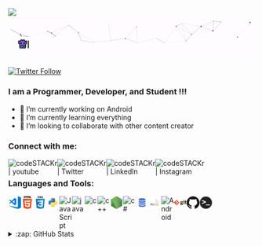 
<img src="https://raw.githubusercontent.com/ISMAILCFC/ISMAILCFC/master/intro1.gif"/>
<img src="https://raw.githubusercontent.com/ISMAILCFC/ISMAILCFC/master/intro3.gif"/>






[<img alt="Twitter Follow" src="https://img.shields.io/twitter/follow/ismlcfc?color=1DA1F2&logo=twitter&logoColor=1DA1F2&style=for-the-badge">][twitter]

### I am a Programmer, Developer, and Student !!!

- 🔭 I’m currently working on Android
- 🌱 I’m currently learning everything
- 👯 I’m looking to collaborate with other content creator

### Connect with me:

[<img align="left" alt="codeSTACKr | youtube" width="100px"  src="https://img.shields.io/badge/Youtube-%23E4405F.svg?&style=for-the-badge&logo=youtube&logoColor=white&color=red" />][youtube]
[<img align="left" alt="codeSTACKr | Twitter" width="100px"  src="https://img.shields.io/badge/twitter-%231DA1F2.svg?&style=for-the-badge&logo=twitter&logoColor=white" />][twitter]
[<img align="left" alt="codeSTACKr | LinkedIn" width="100px" src="https://img.shields.io/badge/linkedin-%230077B5.svg?&style=for-the-badge&logo=linkedin&logoColor=white" />][linkedin]
[<img align="left" alt="codeSTACKr | Instagram" width="100px" src="https://img.shields.io/badge/instagram-%23E4405F.svg?&style=for-the-badge&logo=instagram&logoColor=white" />][instagram]

<br />

### Languages and Tools:

<img align="left" alt="Visual Studio Code" width="26px" src="https://raw.githubusercontent.com/github/explore/80688e429a7d4ef2fca1e82350fe8e3517d3494d/topics/visual-studio-code/visual-studio-code.png" />
<img align="left" alt="HTML5" width="26px" src="https://raw.githubusercontent.com/github/explore/80688e429a7d4ef2fca1e82350fe8e3517d3494d/topics/html/html.png" />
<img align="left" alt="CSS3" width="26px" src="https://raw.githubusercontent.com/github/explore/80688e429a7d4ef2fca1e82350fe8e3517d3494d/topics/css/css.png" />
<img align="left" alt="Python" width="26px" src="https://raw.githubusercontent.com/github/explore/80688e429a7d4ef2fca1e82350fe8e3517d3494d/topics/python/python.png" />
<img align="left" alt="JavaScript" width="26px" src="https://www.flaticon.com/premium-icon/icons/svg/3097/3097978.svg" />
<img align="left" alt="java" width="26px" src="https://www.flaticon.com/svg/vstatic/svg/332/332121.svg?token=exp=1614022056~hmac=b10ad32ca657eaead05beb6f77892664" />
<img align="left" alt="c" width="26px" src="https://simpleicons.org/icons/c.svg" />
<img align="left" alt="c++" width="26px" src="https://simpleicons.org/icons/cplusplus.svg" />
<img align="left" alt="Node.js" width="26px" src="https://raw.githubusercontent.com/github/explore/80688e429a7d4ef2fca1e82350fe8e3517d3494d/topics/nodejs/nodejs.png" />
<img align="left" alt="c#" width="26px" src="https://simpleicons.org/icons/csharp.svg" />
<img align="left" alt="SQL" width="26px" src="https://raw.githubusercontent.com/github/explore/80688e429a7d4ef2fca1e82350fe8e3517d3494d/topics/sql/sql.png" />
<img align="left" alt="MySQL" width="26px" src="https://raw.githubusercontent.com/github/explore/80688e429a7d4ef2fca1e82350fe8e3517d3494d/topics/mysql/mysql.png" />
<img align="left" alt="Android" width="26px" src="https://www.flaticon.com/premium-icon/icons/svg/2504/2504881.svg" />
<img align="left" alt="Git" width="26px" src="https://raw.githubusercontent.com/github/explore/80688e429a7d4ef2fca1e82350fe8e3517d3494d/topics/git/git.png" />
<img align="left" alt="GitHub" width="26px" src="https://raw.githubusercontent.com/github/explore/78df643247d429f6cc873026c0622819ad797942/topics/github/github.png" />
<img align="left" alt="Terminal" width="26px" src="https://raw.githubusercontent.com/github/explore/80688e429a7d4ef2fca1e82350fe8e3517d3494d/topics/terminal/terminal.png" />

<br />
<br />

<br />
<br />



<details>
  <summary>:zap: GitHub Stats</summary>

  <img align="left" alt="codeSTACKr's GitHub Stats" src="https://github-readme-stats.codestackr.vercel.app/api?username=ISMAILCFC&show_icons=true&hide_border=true" />

</details>






[twitter]: https://twitter.com/ismlcfc
[youtube]: https://www.youtube.com/channel/UCkXImGbBpzW4Fgmn60H0_Vw
[instagram]: https://instagram.com/ismlcfci
[linkedin]: https://www.linkedin.com/in/ismail-hakki-çifci-677399162

